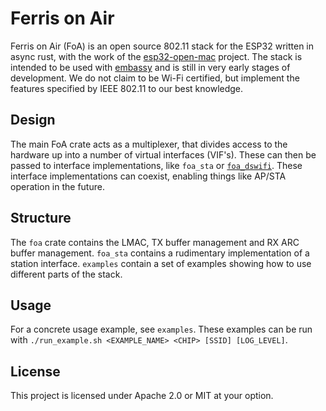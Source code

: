 # Ferris on Air
Ferris on Air (FoA) is an open source 802.11 stack for the ESP32 written in async rust, with the work of the [esp32-open-mac](https://esp32-open-mac.be/) project. The stack is intended to be used with [embassy](https://embassy.dev/) and is still in very early stages of development. We do not claim to be Wi-Fi certified, but implement the features specified by IEEE 802.11 to our best knowledge.
## Design
The main FoA crate acts as a multiplexer, that divides access to the hardware up into a number of virtual interfaces (VIF's). These can then be passed to interface implementations, like `foa_sta` or [`foa_dswifi`](https://github.com/mjwells2002/foa_dswifi). These interface implementations can coexist, enabling things like AP/STA operation in the future.
## Structure
The `foa` crate contains the LMAC, TX buffer management and RX ARC buffer management.
`foa_sta` contains a rudimentary implementation of a station interface.
`examples` contain a set of examples showing how to use different parts of the stack.
## Usage
For a concrete usage example, see `examples`. These examples can be run with `./run_example.sh <EXAMPLE_NAME> <CHIP> [SSID] [LOG_LEVEL]`.
## License
This project is licensed under Apache 2.0 or MIT at your option.
